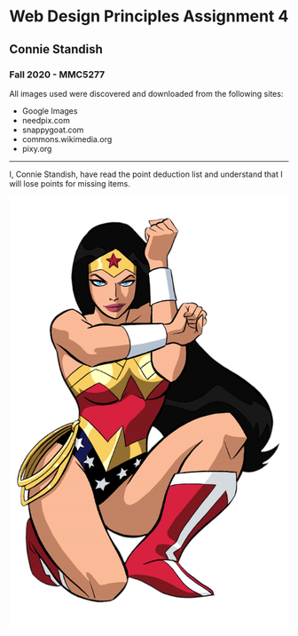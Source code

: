# Web Design Principles Assignment 4
## Connie Standish
### Fall 2020 - MMC5277
All images used were discovered and downloaded from the following sites:
* Google Images
* needpix.com
* snappygoat.com
* commons.wikimedia.org
* pixy.org
-----
I, Connie Standish, have read the point deduction list and understand that I will lose points for missing items.

![Wonder Woman](/images/wonder-woman.png)
